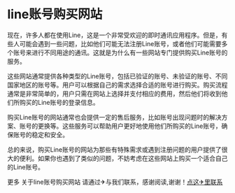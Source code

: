 # line账号购买网站

现在，许多人都在使用Line，这是一个非常受欢迎的即时通讯应用程序。但是，有些人可能会遇到一些问题，比如他们可能无法注册Line账号，或者他们可能需要多个账号来进行不同用途的通讯。这就是为什么有一些网站专门提供购买Line账号的服务。

这些网站通常提供各种类型的Line账号，包括已验证的账号、未验证的账号、不同国家地区的账号等。用户可以根据自己的需求选择合适的账号进行购买。购买流程通常是非常简单的，用户只需在网站上选择并支付相应的费用，然后他们将收到他们所购买的Line账号的登录信息。

购买Line账号的网站通常也会提供一定的售后服务，比如账号出现问题时的解决方案、账号的更换等。这些服务可以帮助用户更好地使用他们所购买的Line账号，确保账号的稳定和安全。

总的来说，购买Line账号的网站为那些有特殊需求或遇到注册问题的用户提供了很大的便利。如果你也遇到了类似的问题，不妨考虑在这些网站上购买一个适合自己的Line账号。

更多 关于line账号购买网站 请通过✈与我们联系，感谢阅读,谢谢！[点这✈里联系](https://c.k02.cc)